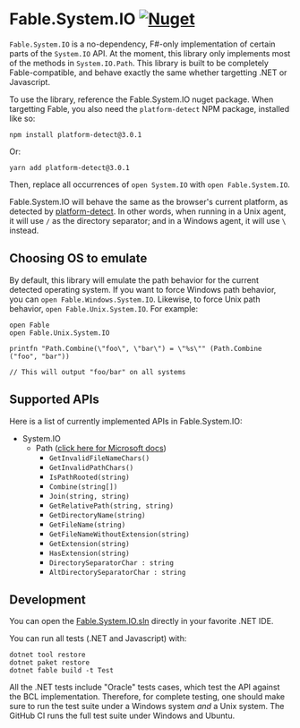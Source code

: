 # Fable.System.IO [![Nuget](https://img.shields.io/nuget/v/Fable.System.IO.svg?maxAge=0&colorB=brightgreen&label=Fable.System.IO)](https://www.nuget.org/packages/Fable.System.IO)

``Fable.System.IO`` is a no-dependency, F#-only implementation of certain parts of the ``System.IO`` API. At the moment, this library only implements most of the methods in ``System.IO.Path``. This library is built to be completely Fable-compatible, and behave exactly the same whether targetting .NET or Javascript.

To use the library, reference the Fable.System.IO nuget package. When targetting Fable, you also need the ``platform-detect`` NPM package, installed like so:

```Shell
npm install platform-detect@3.0.1
```

Or:

```Shell
yarn add platform-detect@3.0.1
```

Then, replace all occurrences of ``open System.IO`` with ``open Fable.System.IO``.

Fable.System.IO will behave the same as the browser's current platform, as detected by [platform-detect](https://www.npmjs.com/package/platform-detect). In other words, when running in a Unix agent, it will use ``/`` as the directory separator; and in a Windows agent, it will use ``\`` instead.

## Choosing OS to emulate

By default, this library will emulate the path behavior for the current detected operating system. If you want to force Windows path behavior, you can ``open Fable.Windows.System.IO``. Likewise, to force Unix path behavior, ``open Fable.Unix.System.IO``. For example:

```F#
open Fable
open Fable.Unix.System.IO

printfn "Path.Combine(\"foo\", \"bar\") = \"%s\"" (Path.Combine ("foo", "bar"))

// This will output "foo/bar" on all systems
```

## Supported APIs

Here is a list of currently implemented APIs in Fable.System.IO:

* System.IO
    * Path ([click here for Microsoft docs](https://docs.microsoft.com/en-us/dotnet/api/system.io.path?view=net-5.0))
        * ``GetInvalidFileNameChars()``
        * ``GetInvalidPathChars()``
        * ``IsPathRooted(string)``
        * ``Combine(string[])``
        * ``Join(string, string)``
        * ``GetRelativePath(string, string)``
        * ``GetDirectoryName(string)``
        * ``GetFileName(string)``
        * ``GetFileNameWithoutExtension(string)``
        * ``GetExtension(string)``
        * ``HasExtension(string)``
        * ``DirectorySeparatorChar : string``
        * ``AltDirectorySeparatorChar : string``

## Development

You can open the [Fable.System.IO.sln](Fable.System.IO.sln) directly in your favorite .NET IDE.

You can run all tests (.NET and Javascript) with:

```Shell
dotnet tool restore
dotnet paket restore
dotnet fable build -t Test
```

All the .NET tests include "Oracle" tests cases, which test the API against the BCL implementation. Therefore, for complete testing, one should make sure to run the test suite under a Windows system _and_ a Unix system. The GitHub CI runs the full test suite under Windows and Ubuntu.
